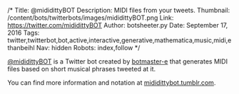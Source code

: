 /*
Title: @mididittyBOT
Description: MIDI files from your tweets.
Thumbnail: /content/bots/twitterbots/images/mididittyBOT.png
Link: https://twitter.com/mididittyBOT
Author: botsheeter.py
Date: September 17, 2016
Tags: twitter,twitterbot,bot,active,interactive,generative,mathematica,music,midi,ethanbeihl
Nav: hidden
Robots: index,follow
*/

[@mididittyBOT](https://twitter.com/mididittyBOT) is a Twitter bot created by [botmaster-e](https://twitter.com/EthanBeihl) that generates MIDI files based on short musical phrases tweeted at it.

You can find more information and notation at [mididittybot.tumblr.com](http://mididittybot.tumblr.com/).
